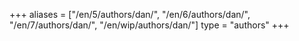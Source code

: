 +++
aliases = ["/en/5/authors/dan/", "/en/6/authors/dan/", "/en/7/authors/dan/", "/en/wip/authors/dan/"]
type = "authors"
+++
